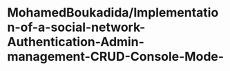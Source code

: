 # MohamedBoukadida/Implementation-of-a-social-network-Authentication-Admin-management-CRUD-Console-Mode-
 
